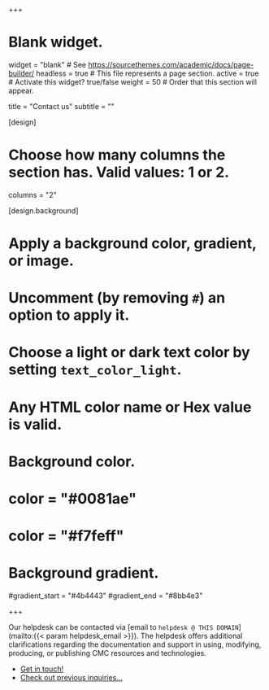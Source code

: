 +++
# Blank widget.
widget = "blank"  # See https://sourcethemes.com/academic/docs/page-builder/
headless = true  # This file represents a page section.
active = true  # Activate this widget? true/false
weight = 50  # Order that this section will appear.

title = "Contact us"
subtitle = ""

[design]
  # Choose how many columns the section has. Valid values: 1 or 2.
  columns = "2"

[design.background]
  # Apply a background color, gradient, or image.
  #   Uncomment (by removing `#`) an option to apply it.
  #   Choose a light or dark text color by setting `text_color_light`.
  #   Any HTML color name or Hex value is valid.

  # Background color.
  # color = "#0081ae"
  # color = "#f7feff"
  
  # Background gradient.
  #gradient_start = "#4b4443"
  #gradient_end = "#8bb4e3"
  
+++

Our helpdesk can be contacted via [email to `helpdesk @ THIS
DOMAIN`](mailto:{{< param helpdesk_email >}}). The helpdesk offers additional
clarifications regarding the documentation and support in using, modifying,
producing, or publishing CMC resources and technologies.

<ul class="cta-group">
  <li>
    <a href="mailto:{{< param helpdesk_email >}}" class="btn btn-primary px-3 py-3">Get in touch!</a>
  </li>
  <li>
    <a href="https://gitlab.com/ckcmc/service_desk/-/issues/?sort=created_date&state=all" >
      Check out previous inquiries...<i class="fas fa-angle-right"></i>
    </a>
  </li>
</ul>
